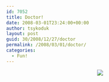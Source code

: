 ```yaml
---
id: 7052
title: Doctor!
date: 2008-03-01T23:24:00+00:00
author: tsykoduk
layout: post
guid: 30/2008/12/27/doctor
permalink: /2008/03/01/doctor/
categories:
  - Fun!
---
```

<center><img src="http://greg.nokes.name/assets/2008/3/1/L1NFWzu5DuyQVUtR5V.jpg"  /></center>
<br />
<br />
<br />
<center><object width="425" height="355"><param name="movie" value="http://www.youtube.com/v/w7P59YBoz_o"></param><param name="wmode" value="transparent"></param><embed src="http://www.youtube.com/v/w7P59YBoz_o" type="application/x-shockwave-flash" wmode="transparent" width="425" height="355"></embed></object></center>